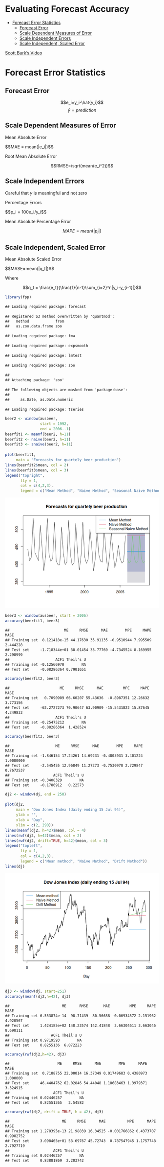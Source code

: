 Evaluating Forecast Accuracy
================

- <a href="#forecast-error-statistics"
  id="toc-forecast-error-statistics">Forecast Error Statistics</a>
  - <a href="#forecast-error" id="toc-forecast-error">Forecast Error</a>
  - <a href="#scale-dependent-measures-of-error"
    id="toc-scale-dependent-measures-of-error">Scale Dependent Measures of
    Error</a>
  - <a href="#scale-independent-errors"
    id="toc-scale-independent-errors">Scale Independent Errors</a>
  - <a href="#scale-independent-scaled-error"
    id="toc-scale-independent-scaled-error">Scale Independent, Scaled
    Error</a>

[Scott Burk’s
Video](https://www.youtube.com/watch?v=PvaKMQBR6nA&list=PLX-TyAzMwGs-I3i5uiCin37VFMSy4c50F&index=5)

# Forecast Error Statistics

## Forecast Error

$$e_i=y_i-\hat{y_i}$$ $$\hat{y} = prediction$$

## Scale Dependent Measures of Error

<p class="text-center">
Mean Absolute Error
</p>
$$MAE = mean(|e_i|)$$
<p class="text-center">
Root Mean Absolute Error
</p>

$$RMSE=\sqrt(mean(e_i^2))$$

## Scale Independent Errors

Careful that $y$ is meaningful and not zero

<p class="text-center">
Percentage Errors
</p>
$$p_i = 100e_i/y_i$$
<p class="text-center">
Mean Absolute Percentage Error
</p>

$$MAPE=mean(|p_i|)$$

## Scale Independent, Scaled Error

<p class="text-center">
Mean Absolute Scaled Error
</p>
$$MASE=mean(|q_t|)$$
<p class="text-center">
Where
</p>

$$q_t = \frac{e_t}{\frac{1}{n-1}\sum_{i=2}^n|y_i-y_{i-1}|}$$

``` r
library(fpp)
```

    ## Loading required package: forecast

    ## Registered S3 method overwritten by 'quantmod':
    ##   method            from
    ##   as.zoo.data.frame zoo

    ## Loading required package: fma

    ## Loading required package: expsmooth

    ## Loading required package: lmtest

    ## Loading required package: zoo

    ## 
    ## Attaching package: 'zoo'

    ## The following objects are masked from 'package:base':
    ## 
    ##     as.Date, as.Date.numeric

    ## Loading required package: tseries

``` r
beer2 <- window(ausbeer, 
                start = 1992,
                end = 2006-.1)
beerfit1 <- meanf(beer2, h=11)
beerfit2 <- naive(beer2, h=11)
beerfit3 <- snaive(beer2, h=11)

plot(beerfit1,
     main = "Forecasts for quartely beer production")
lines(beerfit2$mean, col = 2)
lines(beerfit3$mean, col = 3)
legend("topright", 
       lty = 1,
       col = c(4,2,3),
       legend = c("Mean Method", "Naive Method", "Seasonal Naive Method"))
```

![](05EvaluatingFCAccuracy_files/figure-gfm/unnamed-chunk-2-1.png)<!-- -->

``` r
beer3 <- window(ausbeer, start = 2006)
accuracy(beerfit1, beer3)
```

    ##                         ME     RMSE      MAE        MPE     MAPE     MASE
    ## Training set  8.121418e-15 44.17630 35.91135 -0.9510944 7.995509 2.444228
    ## Test set     -1.718344e+01 38.01454 33.77760 -4.7345524 8.169955 2.298999
    ##                     ACF1 Theil's U
    ## Training set -0.12566970        NA
    ## Test set     -0.08286364 0.7901651

``` r
accuracy(beerfit2, beer3)
```

    ##                       ME     RMSE      MAE         MPE     MAPE     MASE
    ## Training set   0.7090909 66.60207 55.43636  -0.8987351 12.26632 3.773156
    ## Test set     -62.2727273 70.90647 63.90909 -15.5431822 15.87645 4.349833
    ##                     ACF1 Theil's U
    ## Training set -0.25475212        NA
    ## Test set     -0.08286364  1.428524

``` r
accuracy(beerfit3, beer3)
```

    ##                     ME     RMSE      MAE        MPE     MAPE      MASE
    ## Training set -1.846154 17.24261 14.69231 -0.4803931 3.401224 1.0000000
    ## Test set     -2.545455 12.96849 11.27273 -0.7530978 2.729847 0.7672537
    ##                    ACF1 Theil's U
    ## Training set -0.3408329        NA
    ## Test set     -0.1786912   0.22573

``` r
dj2 <- window(dj, end = 250)

plot(dj2,
     main = "Dow Jones Index (daily ending 15 Jul 94)",
     ylab = "",
     xlab = "Day",
     xlim = c(2, 290))
lines(meanf(dj2, h=42)$mean, col = 4)
lines(rwf(dj2, h=42)$mean, col = 2)
lines(rwf(dj2, drift=TRUE, h=42)$mean, col = 3)
legend("topleft",
       lty = 1,
       col = c(4,2,3),
       legend = c("Mean method", "Naive Method", "Drift Method"))
lines(dj)
```

![](05EvaluatingFCAccuracy_files/figure-gfm/unnamed-chunk-6-1.png)<!-- -->

``` r
dj3 <- window(dj, start=251)
accuracy(meanf(dj2,h=42), dj3)
```

    ##                        ME      RMSE       MAE         MPE     MAPE     MASE
    ## Training set 6.553874e-14  98.71439  80.56688 -0.06934572 2.151962 4.920567
    ## Test set     1.424185e+02 148.23574 142.41848  3.66304611 3.663046 8.698111
    ##                   ACF1 Theil's U
    ## Training set 0.9719593        NA
    ## Test set     0.8255136  6.072223

``` r
accuracy(rwf(dj2,h=42), dj3)
```

    ##                      ME     RMSE      MAE        MPE      MAPE     MASE
    ## Training set  0.7188755 22.00014 16.37349 0.01749683 0.4380973 1.000000
    ## Test set     46.4404762 62.02846 54.44048 1.18683463 1.3979371 3.324915
    ##                    ACF1 Theil's U
    ## Training set 0.02446257        NA
    ## Test set     0.82551365   2.54582

``` r
accuracy(rwf(dj2, drift = TRUE, h = 42), dj3)
```

    ##                        ME     RMSE      MAE          MPE      MAPE      MASE
    ## Training set 1.278395e-13 21.98839 16.34525 -0.001766862 0.4373707 0.9982752
    ## Test set     3.098465e+01 53.69767 45.72743  0.787547945 1.1757748 2.7927719
    ##                    ACF1 Theil's U
    ## Training set 0.02446257        NA
    ## Test set     0.83881869  2.203742
